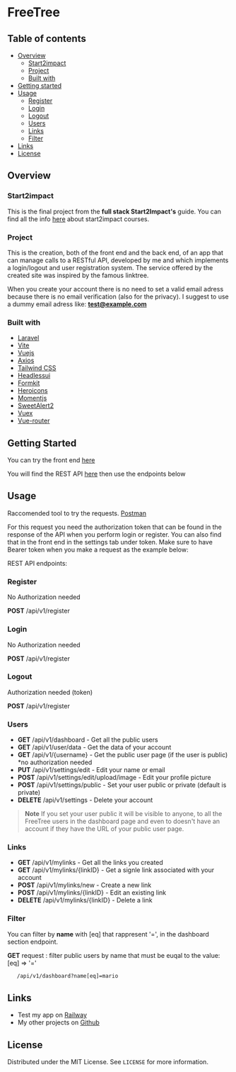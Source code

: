 # FreeTree

## Table of contents

-   [Overview](#overview)
    -   [Start2impact](#Start2impact)
    -   [Project](#Project)
    -   [Built with](#built-with)
-   [Getting started](#Getting-started)
-   [Usage](#Usage)
    -   [Register](#Register)
    -   [Login](#Login)
    -   [Logout](#Logout)
    -   [Users](#Users)
    -   [Links](#Links)
    -   [Filter](#Filter)
-   [Links](#Links)
-   [License](#License)

## Overview

### Start2impact

This is the final project from the **full stack Start2Impact's** guide.
You can find all the info [here](https://www.start2impact.it/percorsi/) about start2impact courses.

### Project

This is the creation, both of the front end and the back end, of an app that can manage calls to a RESTful API, developed by me and which implements a login/logout and user registration system.
The service offered by the created site was inspired by the famous linktree.

When you create your account there is no need to set a valid email adress because there is no email verification (also for the privacy).
I suggest to use a dummy email adress like: **test@example.com**

### Built with

-   [Laravel](https://laravel.com/)
-   [Vite](https://vitejs.dev/)
-   [Vuejs](https://vuejs.org/)
-   [Axios](https://axios-http.com/)
-   [Tailwind CSS](https://tailwindcss.com/)
-   [Headlessui](https://headlessui.com/)
-   [Formkit](https://formkit.com/)
-   [Heroicons](https://heroicons.com/)
-   [Momentjs](https://momentjs.com/timezone/)
-   [SweetAlert2](https://sweetalert2.github.io/)
-   [Vuex](https://vuex.vuejs.org/)
-   [Vue-router](https://router.vuejs.org/)

## Getting Started

You can try the front end [here](https://freetree.up.railway.app)

You will find the REST API [here](https://freetree.up.railway.app/api/v1/) then use the endpoints below

## Usage

Raccomended tool to try the requests. [Postman](https://www.postman.com/)

For this request you need the authorization token that can be found in the response of the API when you perform login or register. You can also find that in the front end in the settings tab under token.
Make sure to have Bearer token when you make a request as the example below:

REST API endpoints:

### Register

No Authorization needed

**POST** /api/v1/register

### Login

No Authorization needed

**POST** /api/v1/register

### Logout

Authorization needed (token)

**POST** /api/v1/register

### Users

-   **GET** /api/v1/dashboard - Get all the public users
-   **GET** /api/v1/user/data - Get the data of your account
-   **GET** /api/v1/{username} - Get the public user page (if the user is public) \*no authorization needed
-   **PUT** /api/v1/settings/edit - Edit your name or email
-   **POST** /api/v1/settings/edit/upload/image - Edit your profile picture
-   **POST** /api/v1/settings/public - Set your user public or private (default is private)
-   **DELETE** /api/v1/settings - Delete your account

> **Note**
> If you set your user public it will be visible to anyone, to all the FreeTree users in the dashboard page and even to doesn't have an account if they have the URL of your public user page.

### Links

-   **GET** /api/v1/mylinks - Get all the links you created
-   **GET** /api/v1/mylinks/{linkID} - Get a signle link associated with your account
-   **POST** /api/v1/mylinks/new - Create a new link
-   **POST** /api/v1/mylinks/{linkID} - Edit an existing link
-   **DELETE** /api/v1/mylinks/{linkID} - Delete a link

### Filter

You can filter by **name** with [eq] that rappresent '=', in the dashboard section endpoint.

**GET** request : filter public users by name that must be euqal to the value: [eq] => '='

```sh
   /api/v1/dashboard?name[eq]=mario
```

## Links

-   Test my app on [Railway](https://freetree.up.railway.app)
-   My other projects on [Github](https://github.com/emptinxss)

## License

Distributed under the MIT License. See `LICENSE` for more information.
